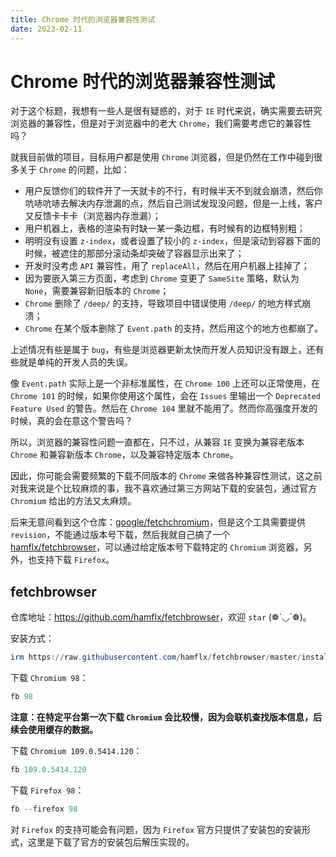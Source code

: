 ```yaml
---
title: Chrome 时代的浏览器兼容性测试
date: 2023-02-11
---
```


# Chrome 时代的浏览器兼容性测试

对于这个标题，我想有一些人是很有疑惑的，对于 `IE` 时代来说，确实需要去研究浏览器的兼容性，但是对于浏览器中的老大 `Chrome`，我们需要考虑它的兼容性吗？

就我目前做的项目，目标用户都是使用 `Chrome` 浏览器，但是仍然在工作中碰到很多关于 `Chrome` 的问题，比如：

- 用户反馈你们的软件开了一天就卡的不行，有时候半天不到就会崩溃，然后你吭哧吭哧去解决内存泄漏的点，然后自己测试发现没问题，但是一上线，客户又反馈卡卡卡（浏览器内存泄漏）；
- 用户机器上，表格的渲染有时缺一某一条边框，有时候有的边框特别粗；
- 明明没有设置 `z-index`，或者设置了较小的 `z-index`，但是滚动到容器下面的时候，被遮住的那部分滚动条却突破了容器显示出来了；
- 开发时没考虑 `API` 兼容性，用了 `replaceAll`，然后在用户机器上挂掉了；
- 因为要嵌入第三方页面，考虑到 `Chrome` 变更了 `SameSite` 策略，默认为 `None`，需要兼容新旧版本的 `Chrome`；
- `Chrome` 删除了 `/deep/` 的支持，导致项目中错误使用 `/deep/` 的地方样式崩溃；
- `Chrome` 在某个版本删除了 `Event.path` 的支持，然后用这个的地方也都崩了。

上述情况有些是属于 `bug`，有些是浏览器更新太快而开发人员知识没有跟上，还有些就是单纯的开发人员的失误。

像 `Event.path` 实际上是一个非标准属性，在 `Chrome 100` 上还可以正常使用，在 `Chrome 101` 的时候，如果你使用这个属性，会在 `Issues` 里输出一个 `Deprecated Feature Used` 的警告。然后在 `Chrome 104` 里就不能用了。然而你高强度开发的时候，真的会在意这个警告吗？

所以，浏览器的兼容性问题一直都在，只不过，从兼容 `IE` 变换为兼容老版本 `Chrome` 和兼容新版本 `Chrome`，以及兼容特定版本 `Chrome`。

因此，你可能会需要频繁的下载不同版本的 `Chrome` 来做各种兼容性测试，这之前对我来说是个比较麻烦的事，我不喜欢通过第三方网站下载的安装包，通过官方 `Chromium` 给出的方法又太麻烦。

后来无意间看到这个仓库：[google/fetchchromium](https://github.com/google/fetchchromium)，但是这个工具需要提供 `revision`，不能通过版本号下载，然后我就自己搞了一个 [hamflx/fetchbrowser](https://github.com/hamflx/fetchbrowser)，可以通过给定版本号下载特定的 `Chromium` 浏览器，另外，也支持下载 `Firefox`。

## fetchbrowser

仓库地址：<https://github.com/hamflx/fetchbrowser>，欢迎 `star` (❁´◡`❁)。

安装方式：

```powershell
irm https://raw.githubusercontent.com/hamflx/fetchbrowser/master/install.ps1 | iex
```

下载 `Chromium 98`：

```powershell
fb 98
```

**注意：在特定平台第一次下载 `Chromium` 会比较慢，因为会联机查找版本信息，后续会使用缓存的数据。**

下载 `Chromium 109.0.5414.120`：

```powershell
fb 109.0.5414.120
```

下载 `Firefox 98`：

```powershell
fb --firefox 98
```

对 `Firefox` 的支持可能会有问题，因为 `Firefox` 官方只提供了安装包的安装形式，这里是下载了官方的安装包后解压实现的。
